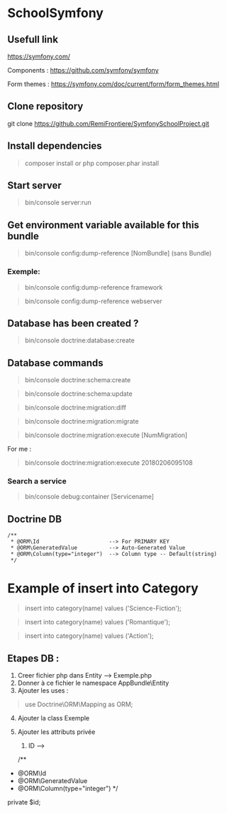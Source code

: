 SchoolSymfony
==============

## Usefull link
https://symfony.com/

Components : https://github.com/symfony/symfony

Form themes :  https://symfony.com/doc/current/form/form_themes.html


## Clone repository
git clone https://github.com/RemiFrontiere/SymfonySchoolProject.git


## Install dependencies
>composer install
or
>php composer.phar install

## Start server
>bin/console server:run

## Get environment variable available for this bundle
>bin/console config:dump-reference [NomBundle] (sans Bundle)

### Exemple:
>bin/console config:dump-reference framework

>bin/console config:dump-reference webserver

## Database has been created ?
>bin/console doctrine:database:create

## Database commands
>bin/console doctrine:schema:create

>bin/console doctrine:schema:update

>bin/console doctrine:migration:diff

>bin/console doctrine:migration:migrate

>bin/console doctrine:migration:execute [NumMigration]

For me :
>bin/console doctrine:migration:execute 20180206095108


### Search a service
>bin/console debug:container [Servicename]

## Doctrine DB
    /**
     * @ORM\Id                      --> For PRIMARY KEY
     * @ORM\GeneratedValue          --> Auto-Generated Value
     * @ORM\Column(type="integer")  --> Column type -- Default(string)
     */
     
     
# Example of insert into Category 
>insert into category(name)  values ('Science-Fiction');

>insert into category(name)  values ('Romantique');

>insert into category(name)  values ('Action');




## Etapes DB :

1. Creer fichier php dans Entity --> Exemple.php
2. Donner à ce fichier le namespace AppBundle\Entity
3. Ajouter les uses : 

>use Doctrine\ORM\Mapping as ORM;

4. Ajouter la class  Exemple
5. Ajouter les attributs privée
    1. ID --> 
    
    /**
  * @ORM\Id
  * @ORM\GeneratedValue
  * @ORM\Column(type="integer")
  */
  
  private $id;
